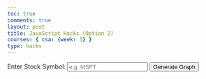 ```yaml
---
toc: true
comments: true
layout: post
title: JavaScript Hacks (Option 2)
courses: { csa: {week: 3} }
type: hacks
---
```


<html>

<body>

  <div>
    <!-- Input for the stock symbol -->
    <label for="stockInput">Enter Stock Symbol: </label>
    <input type="text" id="stockInput" placeholder="e.g. MSFT">
    <button onclick="fetchData()">Generate Graph</button>
  </div>
  
  <!-- Canvas element for the graph -->
  <canvas></canvas>

  <div class="prediction-wrapper" style="display:none">
    <!-- Input for user to enter a date for prediction -->
    <label for="predictionInput">Enter a Month to Predict your Selected Stock Price (YYYY-MM): </label>
    <input type="text" id="predictionInput" placeholder="e.g. 2023-09">
    <button onclick="predictPrice()">Predict Price</button>
    <!-- Display the prediction result -->
    <h1 id="prediction"></h1>
  </div>

  <script>

    // Global variables to store regression data and x-value
    let regression = {}
    let x = 0

    // Function to fetch stock data
    async function fetchData() {
      const stockSymbol = document.getElementById('stockInput').value;
      const url = `https://alpha-vantage.p.rapidapi.com/query?function=TIME_SERIES_MONTHLY_ADJUSTED&symbol=${stockSymbol}&datatype=json`;
      const options = {
        method: 'GET',
        headers: {
          'X-RapidAPI-Key': '115318933dmsh6d4dd26b9c05b57p138eb6jsn5766c7fe61da',
          'X-RapidAPI-Host': 'alpha-vantage.p.rapidapi.com'
        }
      };

      try {
        // Fetch stock data from the API
        const response = await fetch(url, options);
        const result = await response.json();

        // Extract dates and adjusted closing prices from the API response
        const weeklyData = result['Monthly Adjusted Time Series'];
        const dates = Object.keys(weeklyData);

        // Parse prices as floats
        const prices = dates.map((date) => parseFloat(weeklyData[date]['5. adjusted close']));

        // Generate the graph using the data
        generateGraph(dates, prices)

      } catch (error) {
        console.error(error);
      }
    }

    // Function to generate the graph
    function generateGraph(dates, prices) {
      // Get canvas element and context
      const canvas = document.getElementsByTagName('canvas')[0];
      const ctx = canvas.getContext('2d');

      // Define canvas dimensions
      canvas.width = 700;
      canvas.height = 400;

      // Define data points and chart dimensions
      const dataPoints = prices.length;
      const margin = 40;
      const chartWidth = canvas.width - 2 * margin;
      const chartHeight = canvas.height - 2 * margin;

      // Calculate scaling factors
      const maxPrice = Math.max(...prices);
      const minPrice = Math.min(...prices);
      const priceRange = maxPrice - minPrice;
      const xStep = chartWidth / (dataPoints - 1);
      const yStep = chartHeight / priceRange;

      // Draw x and y axes
      ctx.beginPath();
      ctx.moveTo(margin, margin);
      ctx.lineTo(margin, canvas.height - margin);
      ctx.lineTo(canvas.width - margin, canvas.height - margin);
      ctx.stroke();

      // Plot stock prices
      ctx.beginPath();
      ctx.strokeStyle = 'blue';
      ctx.lineWidth = 2;
      for (let i = dataPoints; i > 0; i--) {
        const x = canvas.width - 40 - i * xStep;
        const y = canvas.height - margin - (prices[i] - minPrice) * yStep;
        if (i === 0) {
          ctx.moveTo(x, y);
        } else {
          ctx.lineTo(x, y);
        }
      }
      ctx.stroke();

      // Calculate linear regression
      const xValues = [...Array(dataPoints).keys()];
      const yValues = prices;
      regression = linearRegression(xValues, yValues);

      // Plot linear regression line
      ctx.beginPath();
      ctx.strokeStyle = 'red';
      ctx.lineWidth = 2;
      for (let i = 0; i < dataPoints; i++) {
        const x = canvas.width - 40 - i * xStep;
        const y = canvas.height - margin - (regression.slope * i + regression.intercept - minPrice) * yStep;
        if (i === 0) {
          ctx.moveTo(x, y);
        } else {
          ctx.lineTo(x, y);
        }
      }
      ctx.stroke();

      // Label axes
      ctx.fillStyle = 'black';
      ctx.fillText('Date', canvas.width - margin - 20, canvas.height - 10);
      ctx.fillText('Stock Price', margin - 10, margin - 10);

      // Display the prediction input section
      document.getElementsByClassName("prediction-wrapper")[0].style.display = "block"
    }

    // Function to calculate linear regression
    function linearRegression(x, y) {
      const n = x.length;
      let sumX = 0;
      let sumY = 0;
      let sumXY = 0;
      let sumX2 = 0;

      for (let i = 0; i < n; i++) {
        sumX += x[i];
        sumY += y[i];
        sumXY += x[i] * y[i];
        sumX2 += x[i] * x[i];
      }

      const slope = (n * sumXY - sumX * sumY) / (n * sumX2 - sumX * sumX);
      const intercept = (sumY - slope * sumX) / n;

      return {
        slope,
        intercept
      };
    }

    // Function to calculate the index based on user input
    function calculateIndex(userInput) {
      // Split the user input into year and month
      const [year, month] = userInput.split('-');
    
      // Calculate the index based on the year and month, assuming January 2000 as the starting point
      const startIndex = (parseInt(year) - 2000) * 12 + (parseInt(month) + 1);
    
      return startIndex;
    }    

    // Function to predict the stock price
    function predictPrice() {
      const prediction = document.getElementById("predictionInput").value;

      // Calculate the x-value based on user input
      let xValue = calculateIndex(prediction)

      // Predict the stock price using linear regression formula
      const predictedPrice = (-regression.slope * xValue + regression.intercept);

      // Display the predicted price
      document.getElementById("prediction").textContent = "$" + predictedPrice.toFixed(2);
    }
  </script>

  <style>
    .prediction-wrapper {
      display: none;
    }
  </style>

</body>

</html>
